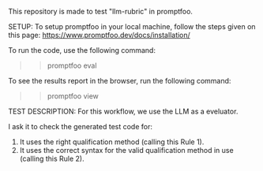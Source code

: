 This repository is made to test "llm-rubric" in promptfoo.

SETUP:
To setup promptfoo in your local machine, follow the steps given on this page:
https://www.promptfoo.dev/docs/installation/

To run the code, use the following command:
>> promptfoo eval

To see the results report in the browser, run the following command:
>> promptfoo view

TEST DESCRIPTION:
For this workflow, we use the LLM as a eveluator.

I ask it to check the generated test code for:
1. It uses the right qualification method (calling this Rule 1).
2. It uses the correct syntax for the valid qualification method in use (calling this Rule 2).